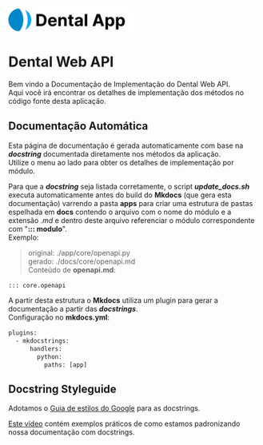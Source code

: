 <img src="assets/logo_full_horizontal.png" alt="logo" style="width: 250px;">

# Dental Web API

Bem vindo a Documentação de Implementação do Dental Web API.  
Aqui você irá encontrar os detalhes de implementação dos métodos no código fonte desta aplicação.

## Documentação Automática

Esta página de documentação é gerada automaticamente com base na **_docstring_** documentada diretamente nos métodos da aplicação.  
Utilize o menu ao lado para obter os detalhes de implementação por módulo.

Para que a **_docstring_** seja listada corretamente, o script **_update_docs.sh_** executa automaticamente antes do build do **Mkdocs** (que gera esta documentação) varrendo a pasta **apps** para criar uma estrutura de pastas espelhada em **docs** contendo o arquivo com o nome do módulo e a extensão _.md_ e dentro deste arquivo referenciar o módulo correspondente com "**::: modulo**".  
Exemplo:

> original: ./app/core/openapi.py  
> gerado: ./docs/core/openapi.md  
> Conteúdo de **openapi.md**:

```
::: core.openapi
```

A partir desta estrutura o **Mkdocs** utiliza um plugin para gerar a documentação a partir das **_docstrings_**.  
Configuração no **mkdocs.yml**:

```
plugins:
  - mkdocstrings:
      handlers:
        python:
          paths: [app]
```

## Docstring Styleguide

Adotamos o [Guia de estilos do Google](https://google.github.io/styleguide/pyguide.html) para as docstrings.

[Este vídeo](https://youtu.be/zU0ECYN_C6k) contém exemplos práticos de como estamos padronizando nossa documentação com docstrings.

